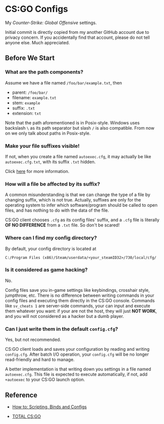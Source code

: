 # CS:GO Configs

My *Counter-Strike: Global Offensive* settings.

Initial commit is directly copied from my another GitHub account due to privacy concern. If you accidentally find that account, please do not tell anyone else. Much appreciated.

## Before We Start

### What are the path components?

Assume we have a file named `/foo/bar/example.txt`, then

- parent: `/foo/bar/`
- filename: `example.txt`
- stem: `example`
- suffix: `.txt`
- extension: `txt`

Note that the path aforementioned is in Posix-style. Windows uses backslash `\` as its path separator but slash `/` is also compatible. From now on we only talk about paths in Posix-style.

### Make your file suffixes visible!

If not, when you create a file named `autoexec.cfg`, it may actually be like `autoexec.cfg.txt`, with its suffix `.txt` hidden.

Click [here](https://support.microsoft.com/en-us/windows/common-file-name-extensions-in-windows-da4a4430-8e76-89c5-59f7-1cdbbc75cb01) for more information.

### How will a file be affected by its suffix?

A common misunderstanding is that we can change the type of a file by changing suffix, which is not true. Actually, suffixes are only for the operating system to infer which software/program should be called to open files, and has nothing to do with the data of the file.

CS:GO client chooses `.cfg` as its config files' suffix, and a `.cfg` file is literally **OF NO DIFFERENCE** from a `.txt` file. So don't be scared!

### Where can I find my config directory?

By default, your config directory is located at

```
C:/Program Files (x86)/Steam/userdata/<your_steamID32>/730/local/cfg/
```

### Is it considered as game hacking?

No.

Config files save you in-game settings like keybindings, crosshair style, jumpthrow, etc. There is no difference between writing commands in your config files and executing them directly in the CS:GO console. Commands like `sv_cheats 1` are server-side commands, your can input and execute them whatever you want: if your are not the host, they will just **NOT WORK**, and you will not considered as a hacker but a dumb player.

### Can I just write them in the default `config.cfg`?

Yes, but not recommended.

CS:GO client loads and saves your configuration by reading and writing `config.cfg`. After batch I/O operation, your `config.cfg` will be no longer read-friendly and hard to manage.

A better implementation is that writing down you settings in a file named `autoexec.cfg`. This file is expected to execute automatically, if not, add `+autoexec` to your CS:GO launch option.

## Reference

- [How to: Scripting, Binds and Configs](https://steamcommunity.com/sharedfiles/filedetails/?id=314801693)

- [TOTAL CS:GO](https://totalcsgo.com/commands)
